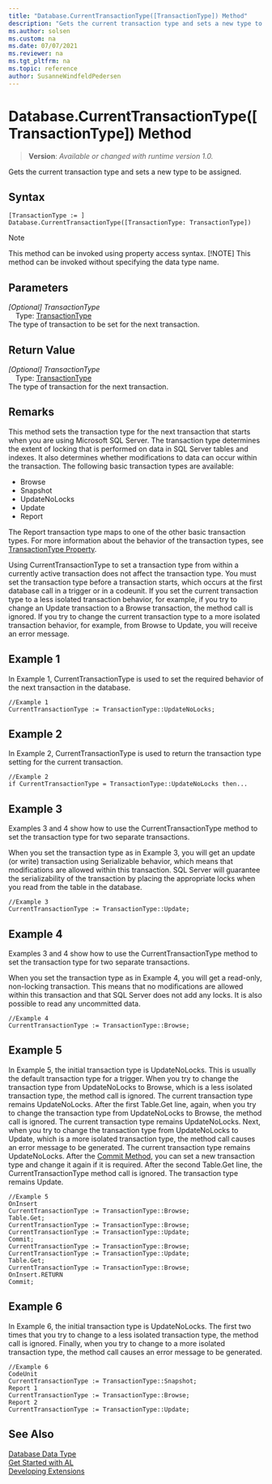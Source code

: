 ```yaml
---
title: "Database.CurrentTransactionType([TransactionType]) Method"
description: "Gets the current transaction type and sets a new type to be assigned."
ms.author: solsen
ms.custom: na
ms.date: 07/07/2021
ms.reviewer: na
ms.tgt_pltfrm: na
ms.topic: reference
author: SusanneWindfeldPedersen
---
```

[//]: # (START>DO_NOT_EDIT)
[//]: # (IMPORTANT:Do not edit any of the content between here and the END>DO_NOT_EDIT.)
[//]: # (Any modifications should be made in the .xml files in the ModernDev repo.)
# Database.CurrentTransactionType([TransactionType]) Method
> **Version**: _Available or changed with runtime version 1.0._

Gets the current transaction type and sets a new type to be assigned.


## Syntax
```AL
[TransactionType := ]  Database.CurrentTransactionType([TransactionType: TransactionType])
```
> [!NOTE]
> This method can be invoked using property access syntax.
> [!NOTE]
> This method can be invoked without specifying the data type name.
## Parameters
*[Optional] TransactionType*  
&emsp;Type: [TransactionType](../transactiontype/transactiontype-option.md)  
The type of transaction to be set for the next transaction.  


## Return Value
*[Optional] TransactionType*  
&emsp;Type: [TransactionType](../transactiontype/transactiontype-option.md)  
The type of transaction for the next transaction.
      


[//]: # (IMPORTANT: END>DO_NOT_EDIT)

## Remarks

This method sets the transaction type for the next transaction that starts when you are using Microsoft SQL Server. The transaction type determines the extent of locking that is performed on data in SQL Server tables and indexes. It also determines whether modifications to data can occur within the transaction. The following basic transaction types are available:  
  
- Browse  
- Snapshot  
- UpdateNoLocks  
- Update  
- Report  
  
The Report transaction type maps to one of the other basic transaction types. For more information about the behavior of the transaction types, see [TransactionType Property](../../properties/devenv-TransactionType-property.md).  
  
Using CurrentTransactionType to set a transaction type from within a currently active transaction does not affect the transaction type. You must set the transaction type before a transaction starts, which occurs at the first database call in a trigger or in a codeunit. If you set the current transaction type to a less isolated transaction behavior, for example, if you try to change an Update transaction to a Browse transaction, the method call is ignored. If you try to change the current transaction type to a more isolated transaction behavior, for example, from Browse to Update, you will receive an error message.  
  
## Example 1

In Example 1, CurrentTransactionType is used to set the required behavior of the next transaction in the database.  
  
```al
//Example 1  
CurrentTransactionType := TransactionType::UpdateNoLocks;  
```  
  
## Example 2

 In Example 2, CurrentTransactionType is used to return the transaction type setting for the current transaction.  
  
```al 
//Example 2  
if CurrentTransactionType = TransactionType::UpdateNoLocks then...  
```  
  
## Example 3

Examples 3 and 4 show how to use the CurrentTransactionType method to set the transaction type for two separate transactions.  
  
When you set the transaction type as in Example 3, you will get an update \(or write\) transaction using Serializable behavior, which means that modifications are allowed within this transaction. SQL Server will guarantee the serializability of the transaction by placing the appropriate locks when you read from the table in the database.  
  
```  
//Example 3  
CurrentTransactionType := TransactionType::Update;  
```  
  
## Example 4

Examples 3 and 4 show how to use the CurrentTransactionType method to set the transaction type for two separate transactions.  
  
When you set the transaction type as in Example 4, you will get a read-only, non-locking transaction. This means that no modifications are allowed within this transaction and that SQL Server does not add any locks. It is also possible to read any uncommitted data.  
  
```  
//Example 4  
CurrentTransactionType := TransactionType::Browse;  
```  
  
## Example 5

In Example 5, the initial transaction type is UpdateNoLocks. This is usually the default transaction type for a trigger. When you try to change the transaction type from UpdateNoLocks to Browse, which is a less isolated transaction type, the method call is ignored. The current transaction type remains UpdateNoLocks. After the first Table.Get line, again, when you try to change the transaction type from UpdateNoLocks to Browse, the method call is ignored. The current transaction type remains UpdateNoLocks. Next, when you try to change the transaction type from UpdateNoLocks to Update, which is a more isolated transaction type, the method call causes an error message to be generated. The current transaction type remains UpdateNoLocks. After the [Commit Method](../../methods-auto/database/database-commit-method.md), you can set a new transaction type and change it again if it is required. After the second Table.Get line, the CurrentTransactionType method call is ignored. The transaction type remains Update.  
  
```  
//Example 5  
OnInsert  
CurrentTransactionType := TransactionType::Browse;  
Table.Get;  
CurrentTransactionType := TransactionType::Browse;  
CurrentTransactionType := TransactionType::Update;  
Commit;  
CurrentTransactionType := TransactionType::Browse;  
CurrentTransactionType := TransactionType::Update;  
Table.Get;  
CurrentTransactionType := TransactionType::Browse;  
OnInsert.RETURN  
Commit;  
```  
  
## Example 6

In Example 6, the initial transaction type is UpdateNoLocks. The first two times that you try to change to a less isolated transaction type, the method call is ignored. Finally, when you try to change to a more isolated transaction type, the method call causes an error message to be generated.  
  
```  
//Example 6  
CodeUnit  
CurrentTransactionType := TransactionType::Snapshot;  
Report 1  
CurrentTransactionType := TransactionType::Browse;  
Report 2  
CurrentTransactionType := TransactionType::Update;  
```  

## See Also

[Database Data Type](database-data-type.md)  
[Get Started with AL](../../devenv-get-started.md)  
[Developing Extensions](../../devenv-dev-overview.md)